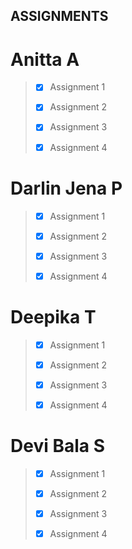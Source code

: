 ## ASSIGNMENTS

# Anitta A

> - [x] Assignment 1
>
> - [x] Assignment 2
>
> - [x] Assignment 3
>
> - [x] Assignment 4
>
# Darlin Jena P

> - [x] Assignment 1
>
> - [x] Assignment 2
>
> - [x] Assignment 3
>
> - [x] Assignment 4
>

# Deepika T

> - [x] Assignment 1
>
> - [x] Assignment 2
>
> - [x] Assignment 3
>
> - [x] Assignment 4
>

# Devi Bala S

> - [x] Assignment 1
>
> - [x] Assignment 2
>
> - [x] Assignment 3
>
> - [x] Assignment 4
>